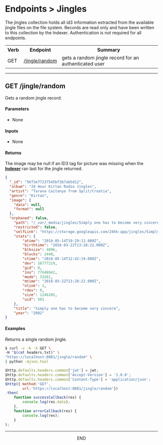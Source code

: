 <div class="page-header">
  <h1  id="page-title">Endpoints > Jingles</h1>
</div>

The jingles collection holds all id3 information extracted from the available jingle files
on the file system. Records are read only and have been written to this collection by the Indexer.
Authentication is not required for all endpoints.

<table id="tbl">
  <colgroup>
    <col>
    <col>
    <col>
    <col>
  </colgroup>
  <tr>
    <th>Verb</th>
    <th>Endpoint</th>
    <th>Summary</th>
  </tr>
  <tr><td>GET</td><td><a href="#get.jingle.random">/jingle/random</a></td>
  <td>gets a random jingle record for an authenticated user</td></tr>

</table>





<a name="get.jingle.random"></a>
<!-- GET /jingle/random ----------------------------------------- -->
<!-- -->
<!-- -->
<!-- -->
___
## GET /jingle/random
Gets a random jingle record.

#### Parameters
* None


#### Inputs
* None

#### Returns

The image may be null if an ID3 tag for picture was missing
when the
__[Indexer](/index.html?md=pages_indexer.md)__
 ran last for the jingle returned.

```json
{
  "_id": "56f3e77237545bf3b7ab5d12",
  "album": "24 Hour Kirtan Radio Jingles",
  "artist": "Tarana Caitanya from Split/Croatia",
  "genre": "Kirtan",
  "image": {
    "data": null,
    "format": null
  },
  "orphaned": false,
    "path": "/_var/_media/jingles/Simply one has to become very sincere.mp3",
    "restricted": false,
    "selfLink": "https://storage.googleapis.com/24hk-app/jingles/Simply one has to become very sincere.mp3",
    "stats": {
        "atime": "2016-05-14T19:29:11.000Z",
        "birthtime": "2016-03-22T13:28:22.000Z",
        "blksize": 4096,
        "blocks": 2440,
        "ctime": "2016-05-14T12:42:19.000Z",
        "dev": 16777219,
        "gid": 0,
        "ino": 77648942,
        "mode": 33261,
        "mtime": "2016-03-22T13:28:22.000Z",
        "nlink": 1,
        "rdev": 0,
        "size": 1246285,
        "uid": 501
    },
    "title": "Simply one has to become very sincere",
    "year": "2002"
}
```


#### Examples
Returns a single random jingle.
```bash
$ curl -v -k -X GET \
-H "$(cat headers.txt)" \
"https://localhost:8081/jingle/random" \
| python -mjson.tool
```

```javascript
$http.defaults.headers.common['jwt'] = jwt;
$http.defaults.headers.common['Accept-Version'] = '1.0.0';
$http.defaults.headers.common['Content-Type'] = 'application/json';
$http({ method:'GET',
        url:'https://localhost:8081/jingle/random'})
.then(
    function successCallback(res) {
        console.log(res.data);
    },
    function errorCallback(res) {
        console.log(res);
    }
);
```







___
<div style="margin:0 auto;text-align:center;">END</div>
